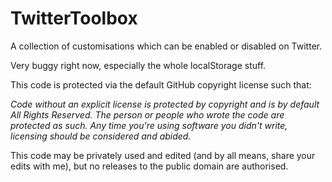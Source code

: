 TwitterToolbox
==============
A collection of customisations which can be enabled or disabled on Twitter.

Very buggy right now, especially the whole localStorage stuff.

This code is protected via the default GitHub copyright license such that:

<i>Code without an explicit license is protected by copyright and is by default All Rights Reserved. The person or people who wrote the code are protected as such. Any time you're using software you didn't write, licensing should be considered and abided.</i>

This code may be privately used and edited (and by all means, share your edits with me), but no releases to the public domain are authorised.
